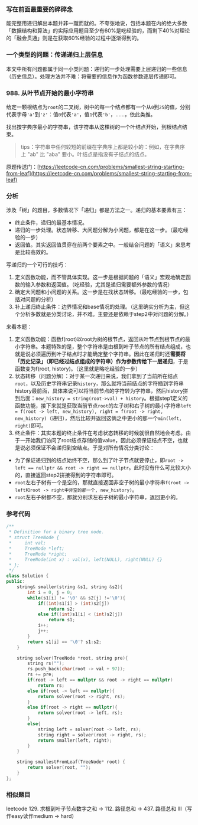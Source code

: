 ### 写在前面最重要的碎碎念

能完整用递归解出本题并非一蹴而就的。不夸张地说，包括本题在内的绝大多数「数据结构和算法」的实际应用题目至少有60%是吃经验的，而剩下40%对理论的「融会贯通」则是在获取60%经验的过程中逐渐得到的。

### 一个类型的问题：传递递归上层信息

本文中所有问题都属于同一小类问题：递归的一步处理需要上层递归的一些信息（历史信息）。处理方法并不难：将需要的信息作为函数参数逐层传递即可。

### 988. 从叶节点开始的最小字符串

给定一颗根结点为`root`的二叉树，树中的每一个结点都有一个从`0`到`25`的值，分别代表字母`'a'`到`'z'`：值`0`代表`'a'`，值`1`代表`'b'`，......，依此类推。

找出按字典序最小的字符串，该字符串从这棵树的一个叶结点开始，到根结点结束。

> tips：字符串中任何较短的前缀在字典序上都是较小的：例如，在字典序上 "ab" 比 "aba" 要小。叶结点是指没有子结点的结点。

原题传送门：[https://leetcode-cn.com/problems/smallest-string-starting-from-leaf](https://leetcode-cn.com/problems/smallest-string-starting-from-leaf)

### 分析

涉及「树」的题目，多数情况下「递归」都是方法之一。递归的基本要素有三：

+ 终止条件，递归的最基本情况。
+ 递归的一步处理。状态转移、大问题分解为小问题，都是在这一步。（最吃经验的一步）
+ 返回值。其实返回值贯穿在前两个要素之中。一般结合问题的「语义」来思考是比较高效的。

写递归的一个可行的技巧：

1. 定义函数功能，而不管具体实现。这一步是根据问题的「语义」宏观地确定函数的输入参数和返回值。（吃经验，尤其是递归需要额外参数的情况）
2. 确定大问题和小问题的关系。这一步是在找状态转移。（最吃经验的一步，包括对问题的分析）
3. 补上递归终止条件：边界情况和base情况的处理。（这里确实分析为主，但这个分析多数就是分类讨论，并不难。主要还是依赖于step2中对问题的分解。）

来看本题：

1. 定义函数功能：函数f(root)以root为树的根节点，返回从叶节点到根节点的最小字符串。本题特殊的是，整个字符串是由根到叶子节点的所有结点组成，也就是说必须遍历到叶子结点时才能确定整个字符串。因此在递归时还**需要将「历史记录」（即已经过结点组成的字符串）作为参数传给下一层递归**，于是函数变为f(root, history)。（这里就是略吃经验的一步）
2. 状态转移（问题分解）：对于某一次递归来说，我们拿到了当前所在结点`root`，以及历史字符串记录`history`，那么就将当前结点的字符插到字符串history最前面，具体来说可以将当前节点的字符转为字符串，然后history拼到后面：`new_history = string(root->val) + history`。根据step1定义的函数功能，接下来就是获取当前节点`root`的左子树和右子树的最小字符串`left = f(root -> left, new_history), right = f(root -> right, new_history)`（递归），然后比较并返回这俩之中更小的那一个`min(left, right)`即可。
3. 终止条件：其实本题的终止条件在考虑状态转移的时候就很自然地会考虑。由于一开始我们访问了root结点存储的值value，因此必须保证结点不空，也就是说必须保证不会递归到空结点。于是对所有情况分类讨论：

+ 为了保证递归到的结点始终不空，那么到了叶子节点就要停止，即`root -> left == nullptr && root -> right == nullptr`。此时没有什么可比较大小的，直接返回step2拼接得到的字符串即可。
+ `root`左右子树有一个是空的，那就直接返回非空子树的最小字符串`f(root -> left和root -> right中非空的那一个, new_history)`。
+ `root`左右子树都不空，那就分别求左右子树的最小字符串，返回更小的。

### 参考代码

``` c++
/**
 * Definition for a binary tree node.
 * struct TreeNode {
 *     int val;
 *     TreeNode *left;
 *     TreeNode *right;
 *     TreeNode(int x) : val(x), left(NULL), right(NULL) {}
 * };
 */
class Solution {
public:
    string& smaller(string &s1, string &s2){
        int i = 0, j = 0;
        while(s1[i] != '\0' && s2[j] !='\0'){
            if((int)s1[i] > (int)s2[j])
                return s2;
            else if((int)s1[i] < (int)s2[j])
                return s1;
            i++;
            j++;
        }
        return s1[i] == '\0'? s1:s2;
    }

    string solver(TreeNode *root, string pre){
        string rs("");
        rs.push_back(char(root -> val + 97));
        rs += pre;
        if(root -> left == nullptr && root -> right == nullptr)
            return rs;
        else if(root -> left == nullptr){
            return solver(root -> right, rs);
        }
        else if(root -> right == nullptr){
            return solver(root -> left, rs);
        }
        else{
            string left = solver(root -> left, rs);
            string right = solver(root -> right, rs);
            return smaller(left, right);
        }
    }

    string smallestFromLeaf(TreeNode* root) {
        return solver(root, "");
    }
};
```

### 相似题目

leetcode 129. 求根到叶子节点数字之和 \-\> 112. 路径总和 \-\> 437. 路径总和 III（写作easy读作medium -> hard）

